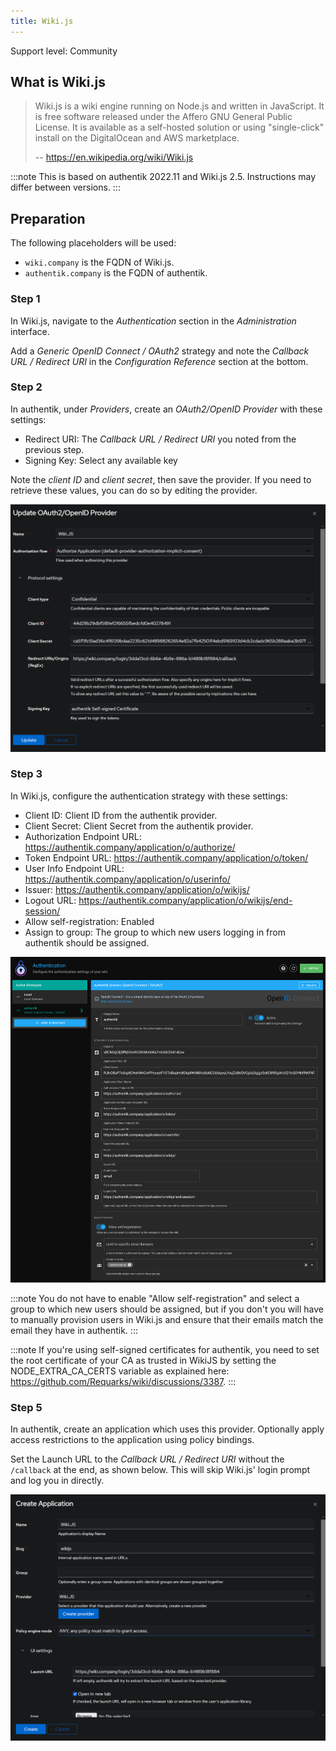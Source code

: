 ```yaml
---
title: Wiki.js
---
```


<span class="badge badge--secondary">Support level: Community</span>

## What is Wiki.js

> Wiki.js is a wiki engine running on Node.js and written in JavaScript. It is free software released under the Affero GNU General Public License. It is available as a self-hosted solution or using "single-click" install on the DigitalOcean and AWS marketplace.
>
> -- https://en.wikipedia.org/wiki/Wiki.js

:::note
This is based on authentik 2022.11 and Wiki.js 2.5. Instructions may differ between versions.
:::

## Preparation

The following placeholders will be used:

-   `wiki.company` is the FQDN of Wiki.js.
-   `authentik.company` is the FQDN of authentik.

### Step 1

In Wiki.js, navigate to the _Authentication_ section in the _Administration_ interface.

Add a _Generic OpenID Connect / OAuth2_ strategy and note the _Callback URL / Redirect URI_ in the _Configuration Reference_ section at the bottom.

### Step 2

In authentik, under _Providers_, create an _OAuth2/OpenID Provider_ with these settings:

-   Redirect URI: The _Callback URL / Redirect URI_ you noted from the previous step.
-   Signing Key: Select any available key

Note the _client ID_ and _client secret_, then save the provider. If you need to retrieve these values, you can do so by editing the provider.

![](./img/wikijs-01.png)

### Step 3

In Wiki.js, configure the authentication strategy with these settings:

-   Client ID: Client ID from the authentik provider.
-   Client Secret: Client Secret from the authentik provider.
-   Authorization Endpoint URL: https://authentik.company/application/o/authorize/
-   Token Endpoint URL: https://authentik.company/application/o/token/
-   User Info Endpoint URL: https://authentik.company/application/o/userinfo/
-   Issuer: https://authentik.company/application/o/wikijs/
-   Logout URL: https://authentik.company/application/o/wikijs/end-session/
-   Allow self-registration: Enabled
-   Assign to group: The group to which new users logging in from authentik should be assigned.

![](./img/wikijs-02.png)

:::note
You do not have to enable "Allow self-registration" and select a group to which new users should be assigned, but if you don't you will have to manually provision users in Wiki.js and ensure that their emails match the email they have in authentik.
:::

:::note
If you're using self-signed certificates for authentik, you need to set the root certificate of your CA as trusted in WikiJS by setting the NODE_EXTRA_CA_CERTS variable as explained here: https://github.com/Requarks/wiki/discussions/3387.
:::

### Step 5

In authentik, create an application which uses this provider. Optionally apply access restrictions to the application using policy bindings.

Set the Launch URL to the _Callback URL / Redirect URI_ without the `/callback` at the end, as shown below. This will skip Wiki.js' login prompt and log you in directly.

![](./img/wikijs-03.png)
